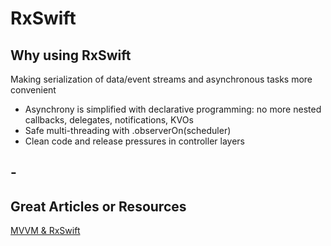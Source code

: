 # RxSwift

## Why using RxSwift

Making serialization of data/event streams and asynchronous tasks more convenient

- Asynchrony is simplified with declarative programming: no more nested callbacks, delegates, notifications, KVOs
- Safe multi-threading with .observerOn(scheduler)
- Clean code and release pressures in controller layers

## -







## Great Articles or Resources

<a href = "https://medium.com/flawless-app-stories/practical-mvvm-rxswift-a330db6aa693">MVVM & RxSwift</a>

